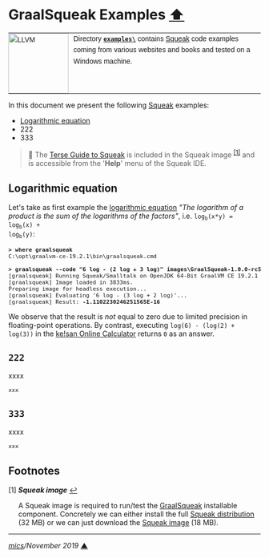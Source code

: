 # <span id="top">GraalSqueak Examples</span> <span style="size:30%;"><a href="../README.md">⬆</a></span>

<table style="font-family:Helvetica,Arial;font-size:14px;line-height:1.6;">
  <tr>
  <td style="border:0;padding:0 10px 0 0;min-width:120px;"><a href="https://squeak.org/"><img src="https://squeak.org/static/img/balloon.svg" width="120" alt="LLVM"/></a></td>
  <td style="border:0;padding:0;vertical-align:text-top;">Directory <a href="./"><b><code>examples\</code></b></a> contains <a href="https://squeak.org/">Squeak</a> code examples coming from various websites and books and tested on a Windows machine.
  </td>
  </tr>
</table>

In this document we present the following [Squeak](https://squeak.org/) examples:

- [Logarithmic equation](#log)
- 222
- 333

> **:mag_right:** The [Terse Guide to Squeak](https://wiki.squeak.org/squeak/5699) is included in the Squeak image <sup id="anchor_01"><a href="#footnote_01">[1]</a></sup> and is accessible from the '**Help**' menu of the Squeak IDE.

## <span id="log">Logarithmic equation</span>

Let's take as first example the [logarithmic equation](https://en.wikipedia.org/wiki/Logarithm) *"The logarithm of a product is the sum of the logarithms of the factors"*, i.e. <code>log<sub>b</sub>(x*y) = log<sub>b</sub>(x) + log<sub>b</sub>(y)</code>:

<pre style="font-size:80%;">
<b>&gt; where graalsqueak</b>
C:\opt\graalvm-ce-19.2.1\bin\graalsqueak.cmd
&nbsp;
<b>&gt; graalsqueak --code "6 log - (2 log + 3 log)" images\GraalSqueak-1.0.0-rc5.image</b>
[graalsqueak] Running Squeak/Smalltalk on OpenJDK 64-Bit GraalVM CE 19.2.1 (Graal-compiled)...
[graalsqueak] Image loaded in 3833ms.
Preparing image for headless execution...
[graalsqueak] Evaluating '6 log - (3 log + 2 log)'...
[graalsqueak] Result: <b>-1.1102230246251565E-16</b>
</pre>

We observe that the result is *not* equal to zero due to limited precision in floating-point operations. By contrast, executing `log(6) - (log(2) + log(3))` in the [ke!san Online Calculator](https://keisan.casio.com/calculator) returns `0` as an answer.

<!--
<b>&gt; graalsqueak --code "3 raisedTo: 32" images\GraalSqueak-1.0.0-rc5.image</b>
[graalsqueak] Running Squeak/Smalltalk on OpenJDK 64-Bit GraalVM CE 19.2.1 (Graal-compiled)...
[graalsqueak] Image loaded in 3822ms.
Preparing image for headless execution...
[graalsqueak] Evaluating '3 raisedTo: 32'...
[graalsqueak] Result: 1853020188851841
-->

## <b><code id="222">222</code></b>

xxxx

<pre style="font-size:80%;">
xxx
</pre>

## <b><code id="333">333</code></b>

xxxx

<pre style="font-size:80%;">
xxx
</pre>


## <span id="footnotes">Footnotes</span>

<a name="footnote_01">[1]</a> ***Squeak image*** [↩](#anchor_01)

<p style="margin:0 0 1em 20px;">
A Squeak image is required to run/test the <a href="https://github.com/hpi-swa/graalsqueak">GraalSqueak</a> installable component. Concretely we can either install the full <a href="https://squeak.org/downloads/">Squeak distribution</a> (32 MB) or we can just download the <a href="https://squeak.org/downloads/">Squeak image</a> (18 MB).
</p>

***

*[mics](http://lampwww.epfl.ch/~michelou/)/November 2019* [**&#9650;**](#top)
<span id="bottom">&nbsp;</span>
